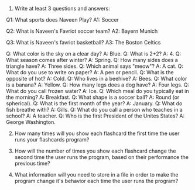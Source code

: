 1. Write at least 3 questions and answers:

Q1: What sports does Naveen Play?
A1: Soccer

Q2: What is Naveen's Favriot soccer team?
A2: Bayern Munich 

Q3: What is Naveen's favriot basketball?
A3: The Boston Celtics 

Q: What color is the sky on a clear day?
A: Blue.
Q: What is 2+2?
A: 4.
Q: What season comes after winter?
A: Spring.
Q: How many sides does a triangle have?
A: Three sides.
Q: Which animal says "meow"?
A: A cat.
Q: What do you use to write on paper?
A: A pen or pencil.
Q: What is the opposite of hot?
A: Cold.
Q: Who lives in a beehive?
A: Bees.
Q: What color is a banana?
A: Yellow.
Q: How many legs does a dog have?
A: Four legs.
Q: What do you call frozen water?
A: Ice.
Q: Which meal do you typically eat in the morning?
A: Breakfast.
Q: What shape is a soccer ball?
A: Round (or spherical).
Q: What is the first month of the year?
A: January.
Q: What do fish breathe with?
A: Gills.
Q: What do you call a person who teaches in a school?
A: A teacher.
Q: Who is the first President of the Unites States?
A: George Washington.

2. How many times will you show each flashcard the first time the user runs your flashcards program?

3. How will the number of times you show each flashcard change the second time the user runs the program, based on their performance the previous time?

4. What information will you need to store in a file in order to make the program change it's behavior each time the user runs the program?

